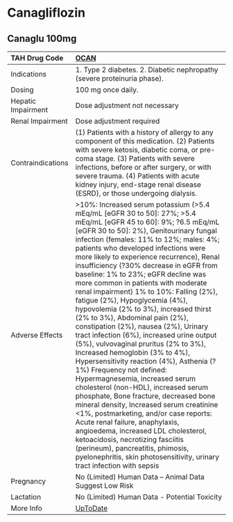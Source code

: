 # Canagliflozin

## Canaglu 100mg

| TAH Drug Code      | [OCAN](https://www.tahsda.org.tw/drugs/hissearch.php?drug_code=OCAN)                                                                                                                                                                                                                                                                                                                                                                                                                                                                                                                                                                                                                                                                                                                                                                                                                                                                                                                                                                                                                                                                                                                                                                        |
|:-------------------|:--------------------------------------------------------------------------------------------------------------------------------------------------------------------------------------------------------------------------------------------------------------------------------------------------------------------------------------------------------------------------------------------------------------------------------------------------------------------------------------------------------------------------------------------------------------------------------------------------------------------------------------------------------------------------------------------------------------------------------------------------------------------------------------------------------------------------------------------------------------------------------------------------------------------------------------------------------------------------------------------------------------------------------------------------------------------------------------------------------------------------------------------------------------------------------------------------------------------------------------------|
| Indications        | 1. Type 2 diabetes. 2. Diabetic nephropathy (severe proteinuria phase).                                                                                                                                                                                                                                                                                                                                                                                                                                                                                                                                                                                                                                                                                                                                                                                                                                                                                                                                                                                                                                                                                                                                                                     |
| Dosing             | 100 mg once daily.                                                                                                                                                                                                                                                                                                                                                                                                                                                                                                                                                                                                                                                                                                                                                                                                                                                                                                                                                                                                                                                                                                                                                                                                                          |
| Hepatic Impairment | Dose adjustment not necessary                                                                                                                                                                                                                                                                                                                                                                                                                                                                                                                                                                                                                                                                                                                                                                                                                                                                                                                                                                                                                                                                                                                                                                                                               |
| Renal Impairment   | Dose adjustment required                                                                                                                                                                                                                                                                                                                                                                                                                                                                                                                                                                                                                                                                                                                                                                                                                                                                                                                                                                                                                                                                                                                                                                                                                    |
| Contraindications  | (1) Patients with a history of allergy to any component of this medication. (2) Patients with severe ketosis, diabetic coma, or pre-coma stage. (3) Patients with severe infections, before or after surgery, or with severe trauma. (4) Patients with acute kidney injury, end-stage renal disease (ESRD), or those undergoing dialysis.                                                                                                                                                                                                                                                                                                                                                                                                                                                                                                                                                                                                                                                                                                                                                                                                                                                                                                   |
| Adverse Effects    | >10%: Increased serum potassium (>5.4 mEq/mL [eGFR 30 to 50]: 27%; >5.4 mEq/mL [eGFR 45 to 60]: 9%; ?6.5 mEq/mL [eGFR 30 to 50]: 2%), Genitourinary fungal infection (females: 11% to 12%; males: 4%; patients who developed infections were more likely to experience recurrence), Renal insufficiency (?30% decrease in eGFR from baseline: 1% to 23%; eGFR decline was more common in patients with moderate renal impairment) 1% to 10%: Falling (2%), fatigue (2%), Hypoglycemia (4%), hypovolemia (2% to 3%), increased thirst (2% to 3%), Abdominal pain (2%), constipation (2%), nausea (2%), Urinary tract infection (6%), increased urine output (5%), vulvovaginal pruritus (2% to 3%), Increased hemoglobin (3% to 4%), Hypersensitivity reaction (4%), Asthenia (?1%) Frequency not defined: Hypermagnesemia, increased serum cholesterol (non-HDL), increased serum phosphate, Bone fracture, decreased bone mineral density, Increased serum creatinine <1%, postmarketing, and/or case reports: Acute renal failure, anaphylaxis, angioedema, increased LDL cholesterol, ketoacidosis, necrotizing fasciitis (perineum), pancreatitis, phimosis, pyelonephritis, skin photosensitivity, urinary tract infection with sepsis |
| Pregnancy          | No (Limited) Human Data – Animal Data Suggest Low Risk                                                                                                                                                                                                                                                                                                                                                                                                                                                                                                                                                                                                                                                                                                                                                                                                                                                                                                                                                                                                                                                                                                                                                                                      |
| Lactation          | No (Limited) Human Data - Potential Toxicity                                                                                                                                                                                                                                                                                                                                                                                                                                                                                                                                                                                                                                                                                                                                                                                                                                                                                                                                                                                                                                                                                                                                                                                                |
| More Info          | [UpToDate](https://www.uptodate.com/contents/canagliflozin-drug-information)                                                                                                                                                                                                                                                                                                                                                                                                                                                                                                                                                                                                                                                                                                                                                                                                                                                                                                                                                                                                                                                                                                                                                                |

